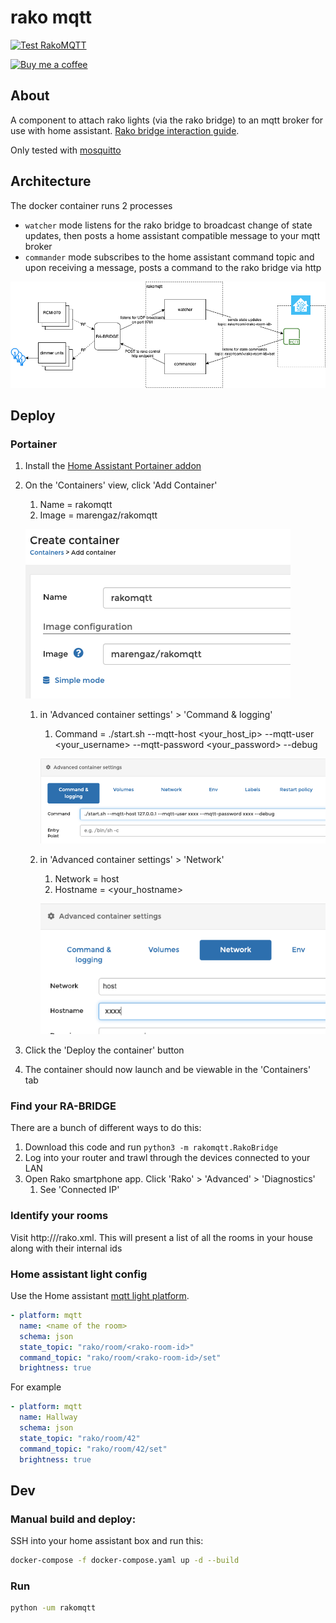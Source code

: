 # rako mqtt

[![Test RakoMQTT][github-actions-shield]][github-actions]

[![Buy me a coffee][buymeacoffee-shield]][buymeacoffee]

## About

A component to attach rako lights (via the rako bridge) to an mqtt broker for use with home assistant.
[Rako bridge interaction guide](accessing-the-rako-bridge.pdf).

Only tested with [mosquitto](https://mosquitto.org/)

## Architecture

The docker container runs 2 processes

- `watcher` mode listens for the rako bridge to broadcast change of state updates, then posts a home assistant compatible message to your mqtt broker
- `commander` mode subscribes to the home assistant command topic and upon receiving a message, posts a command to the rako bridge via http

![System architecture](img/rakomqtt.png)


## Deploy

### Portainer
1. Install the [Home Assistant Portainer addon](https://github.com/hassio-addons/addon-portainer)
1. On the 'Containers' view, click  'Add Container'
    1. Name = rakomqtt
    1. Image = marengaz/rakomqtt

     ![name/image](img/create_container1.png)

    1. in 'Advanced container settings' > 'Command & logging'
        1. Command = ./start.sh --mqtt-host <your_host_ip> --mqtt-user <your_username> --mqtt-password <your_password> --debug 

         ![command](img/create_container2.png)

    1. in 'Advanced container settings' > 'Network'
        1. Network = host
        1. Hostname = <your_hostname>

         ![network](img/create_container3.png)

1. Click the 'Deploy the container' button
1. The container should now launch and be viewable in the 'Containers' tab 


### Find your RA-BRIDGE
There are a bunch of different ways to do this:

1. Download this code and run `python3 -m rakomqtt.RakoBridge` 
2. Log into your router and trawl through the devices connected to your LAN
3. Open Rako smartphone app. Click 'Rako' > 'Advanced' > 'Diagnostics'
    1. See 'Connected IP'


### Identify your rooms

Visit http://<RA-BRIDGE-IP>/rako.xml.
This will present a list of all the rooms in your house along with their internal ids 

### Home assistant light config

Use the Home assistant [mqtt light platform](https://www.home-assistant.io/components/light.mqtt/). 
```yaml
- platform: mqtt
  name: <name of the room>
  schema: json
  state_topic: "rako/room/<rako-room-id>"
  command_topic: "rako/room/<rako-room-id>/set"
  brightness: true
```

For example
```yaml
- platform: mqtt
  name: Hallway
  schema: json
  state_topic: "rako/room/42"
  command_topic: "rako/room/42/set"
  brightness: true
```

## Dev

### Manual build and deploy:
SSH into your home assistant box and run this:

```bash
docker-compose -f docker-compose.yaml up -d --build
```

### Run

```bash
python -um rakomqtt
```


[buymeacoffee-shield]: https://www.buymeacoffee.com/assets/img/guidelines/download-assets-sm-2.svg
[buymeacoffee]: https://www.buymeacoffee.com/marengaz
[github-actions-shield]: https://github.com/marengaz/rakomqtt/workflows/Test%20RakoMQTT/badge.svg?branch=master
[github-actions]: https://github.com/marengaz/rakomqtt/actions?query=workflow%3A%22Test+RakoMQTT%22+branch%3Amaster
